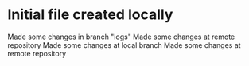 # Initial file created locally

Made some changes in branch "logs"
Made some changes at remote repository
Made some changes at local branch
Made some changes at remote repository

